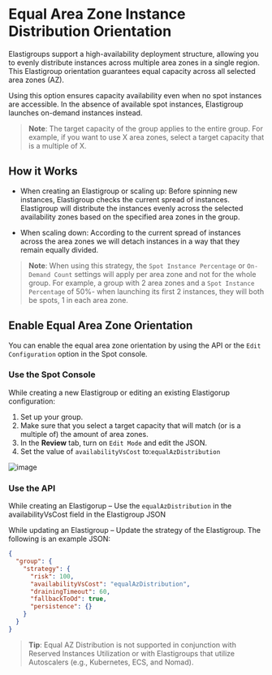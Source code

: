 # Equal Area Zone Instance Distribution Orientation

Elastigroups support a high-availability deployment structure, allowing you to evenly distribute instances across multiple area zones in a single region. This Elastigroup orientation guarantees equal capacity across all selected area zones (AZ).

Using this option ensures capacity availability even when no spot instances are accessible. In the absence of available spot instances, Elastigroup launches on-demand instances instead.

> **Note**: The target capacity of the group applies to the entire group. For example, if you want to use X area zones, select a target capacity that is a multiple of X.

## How it Works

* When creating an Elastigroup or scaling up: Before spinning new instances, Elastigroup checks the current spread of instances. Elastigroup will distribute the instances evenly across the selected availability zones based on the specified area zones in the group.

* When scaling down: According to the current spread of instances across the area zones we will detach instances in a way that they remain equally divided.

> **Note**: When using this strategy, the `Spot Instance Percentage` or `On-Demand Count` settings will apply per area zone and not for the whole group. For example, a group with 2 area zones and a `Spot Instance Percentage` of 50%- when launching its first 2 instances, they will both be spots, 1 in each area zone.

## Enable Equal Area Zone Orientation

You can enable the equal area zone orientation by using the API or the `Edit Configuration` option in the Spot console.

### Use the Spot Console

While creating a new Elastigroup or editing an existing Elastigorup configuration:

1. Set up your group.
2. Make sure that you select a target capacity that will match (or is a multiple of) the amount of area zones.
3. In the **Review** tab, turn on `Edit Mode` and edit the JSON.
4. Set the value of `availabilityVsCost` to:`equalAzDistribution`

![image](https://github.com/user-attachments/assets/286a1217-559f-4dbd-96c0-dfd84f585a23)

### Use the API

While creating an Elastigorup – Use the `equalAzDistribution` in the availabilityVsCost field in the Elastigroup JSON

While updating an Elastigroup – Update the strategy of the Elastigroup. The following is an example JSON:

```json
{
  "group": {
    "strategy": {
      "risk": 100,
      "availabilityVsCost": "equalAzDistribution",
      "drainingTimeout": 60,
      "fallbackToOd": true,
      "persistence": {}
    }
  }
}
```

> **Tip**: Equal AZ Distribution is not supported in conjunction with Reserved Instances Utilization or with Elastigroups that utilize Autoscalers (e.g., Kubernetes, ECS, and Nomad).

